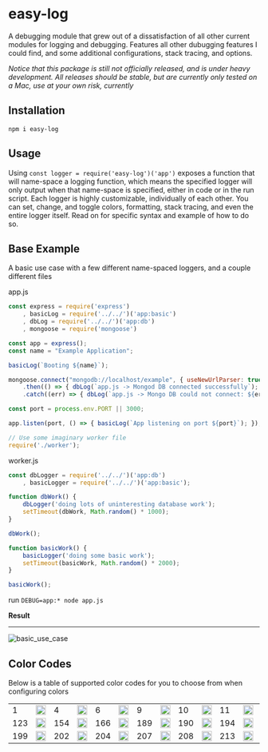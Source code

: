 # easy-log

A debugging module that grew out of a dissatisfaction of all other current modules for logging and debugging. Features all other dubugging features I could find, and some additional configurations, stack tracing, and options.

*Notice that this package is still not officially released, and is under heavy development. All releases should be stable, but are currently only tested on a Mac, use at your own risk, currently*

## Installation

```
npm i easy-log
```

## Usage

Using `const logger = require('easy-log')('app')` exposes a function that will name-space a logging function, which means the specified logger will only output when that name-space is specified, either in code or in the run script. Each logger is highly customizable, individually of each other. You can set, change, and toggle colors, formatting, stack tracing, and even the entire logger itself. Read on for specific syntax and example of how to do so.

## Base Example

A basic use case with a few different name-spaced loggers, and a couple different files

app.js
```js
const express = require('express')
    , basicLog = require('../../')('app:basic')
    , dbLog = require('../../')('app:db')
    , mongoose = require('mongoose')

const app = express();
const name = "Example Application";

basicLog(`Booting ${name}`);

mongoose.connect("mongodb://localhost/example", { useNewUrlParser: true })
    .then(() => { dbLog(`app.js -> Mongod DB connected successfully`); })
    .catch((err) => { dbLog(`app.js -> Mongo DB could not connect: ${err}`); });

const port = process.env.PORT || 3000;

app.listen(port, () => { basicLog(`App listening on port ${port}`); });

// Use some imaginary worker file
require('./worker');
```

worker.js
```js
const dbLogger = require('../../')('app:db')
    , basicLogger = require('../../')('app:basic');

function dbWork() {
    dbLogger('doing lots of uninteresting database work');
    setTimeout(dbWork, Math.random() * 1000);
}

dbWork();

function basicWork() {
    basicLogger('doing some basic work');
    setTimeout(basicWork, Math.random() * 2000);
}

basicWork();
```

run `DEBUG=app:* node app.js`

**Result**
***

![basic_use_case](https://user-images.githubusercontent.com/31779571/46962930-5f636a00-d072-11e8-8387-f3ab7281cfe2.png)

## Color Codes

Below is a table of supported color codes for you to choose from when configuring colors

<table>
    <tr>
        <td>1</td><td><img src="http://medyk.org/colors/800000.png" width="20" height="20" /></td>
        <td>4</td><td><img src="http://medyk.org/colors/000080.png" width="20" height="20" /></td>
        <td>6</td><td><img src="http://medyk.org/colors/008080.png" width="20" height="20" /></td>
        <td>9</td><td><img src="http://medyk.org/colors/ff0000.png" width="20" height="20" /></td>
        <td>10</td><td><img src="http://medyk.org/colors/00ff00.png" width="20" height="20" /></td>
        <td>11</td><td><img src="http://medyk.org/colors/ffff00.png" width="20" height="20" /></td>
        <td>46</td><td><img src="http://medyk.org/colors/00ff00.png" width="20" height="20" /></td>
        <td>51</td><td><img src="http://medyk.org/colors/00ffff.png" width="20" height="20" /></td>
        <td>75</td><td><img src="http://medyk.org/colors/5fafff.png" width="20" height="20" /></td>
        <td>81</td><td><img src="http://medyk.org/colors/5fd7ff.png" width="20" height="20" /></td>
    </tr>
    <tr>
        <td>123</td><td><img src="http://medyk.org/colors/87ffff.png" width="20" height="20" /></td>
        <td>154</td><td><img src="http://medyk.org/colors/afff00.png" width="20" height="20" /></td>
        <td>166</td><td><img src="http://medyk.org/colors/d75f00.png" width="20" height="20" /></td>
        <td>189</td><td><img src="http://medyk.org/colors/d7d7ff.png" width="20" height="20" /></td>
        <td>190</td><td><img src="http://medyk.org/colors/d7ff00.png" width="20" height="20" /></td>
        <td>194</td><td><img src="http://medyk.org/colors/d7ffd7.png" width="20" height="20" /></td>
        <td>195</td><td><img src="http://medyk.org/colors/d7ffff.png" width="20" height="20" /></td>
        <td>196</td><td><img src="http://medyk.org/colors/ff0000.png" width="20" height="20" /></td>
        <td>197</td><td><img src="http://medyk.org/colors/ff005f.png" width="20" height="20" /></td>
        <td>198</td><td><img src="http://medyk.org/colors/ff0087.png" width="20" height="20" /></td>
    </tr>
    <tr>
        <td>199</td><td><img src="http://medyk.org/colors/ff00af.png" width="20" height="20" /></td>
        <td>202</td><td><img src="http://medyk.org/colors/ff5f00.png" width="20" height="20" /></td>
        <td>204</td><td><img src="http://medyk.org/colors/ff5f87.png" width="20" height="20" /></td>
        <td>207</td><td><img src="http://medyk.org/colors/ff5fff.png" width="20" height="20" /></td>
        <td>208</td><td><img src="http://medyk.org/colors/ff8700.png" width="20" height="20" /></td>
        <td>213</td><td><img src="http://medyk.org/colors/ff87ff.png" width="20" height="20" /></td>
        <td>214</td><td><img src="http://medyk.org/colors/ffaf00.png" width="20" height="20" /></td>
        <td>220</td><td><img src="http://medyk.org/colors/ffd700.png" width="20" height="20" /></td>
        <td>225</td><td><img src="http://medyk.org/colors/ffd7ff.png" width="20" height="20" /></td>
        <td>226</td><td><img src="http://medyk.org/colors/ffff00.png" width="20" height="20" /></td>
    </tr>
  
</table>